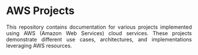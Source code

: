 # AWS Projects

<p align="justify">This repository contains documentation for various projects implemented using AWS (Amazon Web Services) cloud services. These projects demonstrate different use cases, architectures, and implementations leveraging AWS resources.</p>

